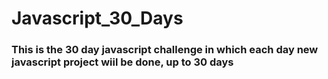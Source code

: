 # Javascript_30_Days
### This is the 30 day javascript challenge in which each day new javascript project wiil be done, up to 30 days
